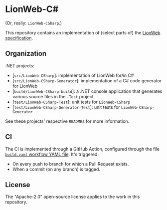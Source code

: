 # LionWeb-C#

(Or, really: `LionWeb-CSharp`.)

This repository contains an implementation of (select parts of) the [LionWeb](https://lionweb.io/) [specification](https://github.com/LionWeb-io/specification).


##  Organization

.NET projects:

* [`src/LionWeb-CSharp`]: implementation of LionWeb for/in C#
* [`src/LionWeb-CSharp-Generator`]: implementation of a C# code generator for LionWeb
* [`build/LionWeb-CSharp-build`]: a .NET console application that generates various source files in the `-Test` project
* [`test/LionWeb-CSharp-Test`]: unit tests for `LionWeb-CSharp`
* [`test/LionWeb-CSharp-Generator-Test`]: unit tests for `LionWeb-CSharp-Generator`

See these projects' respective `README`s for more information.


## CI

The CI is implemented through a GitHub Action, configured through the file [`build.yaml` workflow YAML file](./.github/workflows/build.yaml).
It's triggered:

* On every push to branch for which a Pull Request exists.
* When a commit (on any branch) is tagged.


## License

The "Apache-2.0" open-source license applies to the work in this repository.

